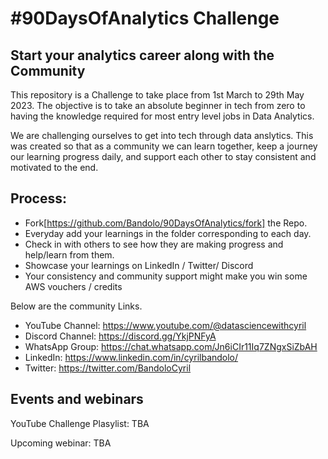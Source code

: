 # #90DaysOfAnalytics Challenge
## Start your analytics career along with the Community

This repository is a Challenge to take place from 1st March to 29th May 2023. The objective is to take an absolute beginner in tech from zero to having the knowledge required for most entry level jobs in Data Analytics.

We are challenging ourselves to get into tech through data anslytics. This was created so that as a community we can learn together, keep a journey our learning progress daily, and support each other to stay consistent and motivated to the end.


## Process:
- Fork[https://github.com/Bandolo/90DaysOfAnalytics/fork] the Repo.
- Everyday add your learnings in the folder corresponding to each day.
- Check in with others to see how they are making progress and help/learn from them.
- Showcase your learnings on LinkedIn / Twitter/ Discord
- Your consistency and community support might make you win some AWS vouchers / credits


Below are the community Links.

- YouTube Channel: https://www.youtube.com/@datasciencewithcyril
- Discord Channel: https://discord.gg/YkjPNFyA
- WhatsApp Group: https://chat.whatsapp.com/Jn6iCIr11Iq7ZNgxSiZbAH
- LinkedIn: https://www.linkedin.com/in/cyrilbandolo/
- Twitter: https://twitter.com/BandoloCyril


## Events and webinars

YouTube Challenge Plasylist:
TBA

Upcoming webinar:
TBA

